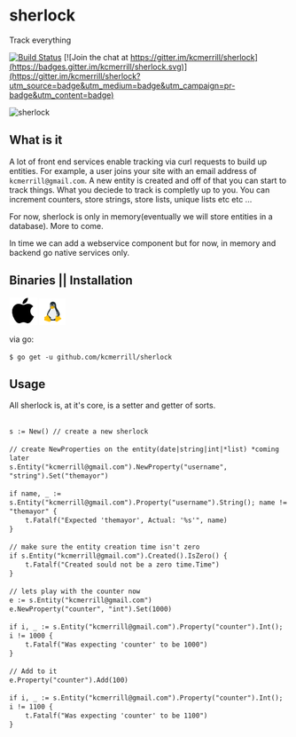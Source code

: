 # sherlock

Track everything

[![Build Status](https://travis-ci.org/kcmerrill/sherlock.svg?branch=master)](https://travis-ci.org/kcmerrill/sherlock) [![Join the chat at https://gitter.im/kcmerrill/sherlock](https://badges.gitter.im/kcmerrill/sherlock.svg)](https://gitter.im/kcmerrill/sherlock?utm_source=badge&utm_medium=badge&utm_campaign=pr-badge&utm_content=badge)

![sherlock](https://raw.githubusercontent.com/kcmerrill/sherlock/master/assets/sherlock.jpg "sherlock")

## What is it

A lot of front end services enable tracking via curl requests to build up entities. For example, a user joins your site with an email address of `kcmerrill@gmail.com`. A new entity is created and off of that you can start to track things. What you deciede to track is completly up to you. You can increment counters, store strings, store lists, unique lists etc etc ... 

For now, sherlock is only in memory(eventually we will store entities in a database). More to come.

In time we can add a webservice component but for now, in memory and backend go native services only.

## Binaries || Installation

[![MacOSX](https://raw.githubusercontent.com/kcmerrill/go-dist/master/assets/apple_logo.png "Mac OSX")](http://go-dist.kcmerrill.com/kcmerrill/sherlock/mac/amd64) [![Linux](https://raw.githubusercontent.com/kcmerrill/go-dist/master/assets/linux_logo.png "Linux")](http://go-dist.kcmerrill.com/kcmerrill/sherlock/linux/amd64)

via go:

`$ go get -u github.com/kcmerrill/sherlock`

## Usage

All sherlock is, at it's core, is a setter and getter of sorts. 

```golang

s := New() // create a new sherlock

// create NewProperties on the entity(date|string|int|*list) *coming later
s.Entity("kcmerrill@gmail.com").NewProperty("username", "string").Set("themayor")

if name, _ := s.Entity("kcmerrill@gmail.com").Property("username").String(); name != "themayor" {
    t.Fatalf("Expected 'themayor', Actual: '%s'", name)
}

// make sure the entity creation time isn't zero
if s.Entity("kcmerrill@gmail.com").Created().IsZero() {
    t.Fatalf("Created sould not be a zero time.Time")
}

// lets play with the counter now
e := s.Entity("kcmerrill@gmail.com")
e.NewProperty("counter", "int").Set(1000)

if i, _ := s.Entity("kcmerrill@gmail.com").Property("counter").Int(); i != 1000 {
    t.Fatalf("Was expecting 'counter' to be 1000")
}

// Add to it
e.Property("counter").Add(100)

if i, _ := s.Entity("kcmerrill@gmail.com").Property("counter").Int(); i != 1100 {
    t.Fatalf("Was expecting 'counter' to be 1100")
}

```
